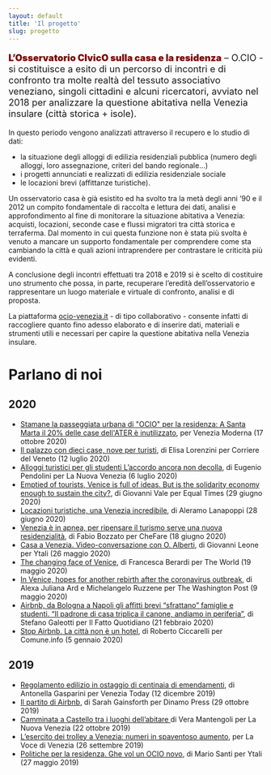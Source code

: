 ```yaml
---
layout: default
title: 'Il progetto'
slug: progetto
---
```



<p style="font-size:1.3em;"><span style="color:#800000; font-weight:900">L’Osservatorio CIvicO sulla casa e la residenza</span> – O.CIO - si costituisce a esito di un percorso di incontri e di confronto tra molte realtà del tessuto associativo veneziano, singoli cittadini e alcuni ricercatori, avviato nel 2018 per analizzare la questione abitativa nella Venezia insulare (città storica + isole). </p>

In questo periodo vengono analizzati attraverso il recupero e lo studio di dati:

- la situazione degli alloggi di edilizia residenziali pubblica (numero degli alloggi, loro assegnazione, criteri del bando regionale...)
- i progetti annunciati e realizzati di edilizia residenziale sociale
- le locazioni brevi (affittanze turistiche).

Un osservatorio casa è già esistito ed ha svolto tra la metà degli anni ’90 e il 2012 un compito fondamentale di raccolta e lettura dei dati, analisi e approfondimento al fine di monitorare la situazione abitativa a Venezia: acquisti, locazioni, seconde case e flussi migratori tra città storica e terraferma. Dal momento in cui questa funzione non è stata più svolta è venuto a mancare un supporto fondamentale per comprendere come sta cambiando la città e quali azioni intraprendere per contrastare le criticità più evidenti.

A conclusione degli incontri effettuati tra 2018 e 2019 si è scelto di costituire uno strumento che possa, in parte, recuperare l’eredità dell’osservatorio e rappresentare un luogo materiale e virtuale di confronto, analisi e di proposta.

La piattaforma [ocio-venezia.it](https://ocio-venezia.it) - di tipo collaborativo - consente infatti di raccogliere quanto fino adesso elaborato e di inserire dati, materiali e strumenti utili e necessari per capire la questione abitativa nella Venezia insulare.


# Parlano di noi

## 2020
- [Stamane la passeggiata urbana di "OCIO" per la residenza: A Santa Marta il 20% delle case dell'ATER è inutilizzato](https://veneziamoderna.blogspot.com/2020/10/stamane-la-passeggiata-urbana-di-ocio.html?m=1), per Venezia Moderna (17 ottobre 2020)
- [Il palazzo con dieci case, nove per turisti](https://www.pressreader.com/italy/corriere-del-veneto-venezia-e-mestre/20200712/281535113286797), di Elisa Lorenzini per Corriere del Veneto (12 luglio 2020)
- [Alloggi turistici per gli studenti L’accordo ancora non decolla](https://nuovavenezia.gelocal.it/venezia/cronaca/2020/07/06/news/alloggi-turistici-per-gli-studenti-l-accordo-ancora-non-decolla-1.39053305), di Eugenio Pendolini per La Nuova Venezia (6 luglio 2020)
- [Emptied of tourists, Venice is full of ideas. But is the solidarity economy enough to sustain the city?](https://www.equaltimes.org/emptied-of-tourists-venice-is-full?lang=en#.XvnRnSgza02), di Giovanni Vale per Equal Times (29 giugno 2020)
- [Locazioni turistiche, una Venezia incredibile](https://www.lanapoppi.it/2020/06/28/locazioni-turistiche-una-venezia-incredibile/), di Aleramo Lanapoppi (28 giugno 2020)
- [Venezia è in apnea, per ripensare il turismo serve una nuova residenzialità](https://www.che-fare.com/bozzato-venezia-turismo-residenzialita/), di Fabio Bozzato per CheFare (18 giugno 2020)
- [Casa a Venezia. Video-conversazione con O. Alberti](https://ytali.com/2020/05/26/casa-a-venezia-video-conversazione-con-o-alberti), di Giovanni Leone per Ytali (26 maggio 2020)
- [The changing face of Venice](https://www.pri.org/stories/2020-05-18/changing-face-venice), di Francesca Berardi per The World (19 maggio 2020)
- [In Venice, hopes for another rebirth after the coronavirus outbreak](https://www.washingtonpost.com/video/world/in-venice-hopes-for-another-rebirth-after-the-coronavirus-outbreak/2020/05/08/b907e5ad-d550-4610-a630-2f115114e094_video.html), di Alexa Juliana Ard e Michelangelo Ruzzene per The Washington Post (9 maggio 2020)
- [Airbnb, da Bologna a Napoli gli affitti brevi “sfrattano” famiglie e studenti. “Il padrone di casa triplica il canone, andiamo in periferia”](https://www.ilfattoquotidiano.it/2020/02/21/airbnb-da-bologna-a-napoli-gli-affitti-brevi-sfrattano-famiglie-e-studenti-il-padrone-di-casa-triplica-il-canone-andiamo-in-periferia/5708844/), di Stefano Galeotti per Il Fatto Quotidiano (21 febbraio 2020)
- [Stop Airbnb. La città non è un hotel](https://ytali.com/2019/05/12/politiche-per-la-residenza-ghe-vol-un-ocio-novo/), di Roberto Ciccarelli per Comune.info (5 gennaio 2020)

## 2019
- [Regolamento edilizio in ostaggio di centinaia di emendamenti](https://www.veneziatoday.it/politica/regolamento-edilizio-voto-emendamenti-consiglio-comunale-12-dicembre.html), di Antonella Gasparini per Venezia Today (12 dicembre 2019)
- [Il partito di Airbnb](https://www.dinamopress.it/news/il-partito-di-airbnb/), di Sarah Gainsforth per Dinamo Press (29 ottobre 2019)
- [Camminata a Castello tra i luoghi dell’abitare ](https://nuovavenezia.gelocal.it/venezia/cronaca/2019/10/21/news/camminata-a-castello-tra-i-luoghi-dell-abitare-1.37774049) di Vera Mantengoli per La Nuova Venezia (22 ottobre 2019)
- [L’esercito dei trolley a Venezia: numeri in spaventoso aumento](https://www.lavocedivenezia.it/lesercito-dei-trolley-a-venezia-numeri-in-spaventoso-aumento-lallarme-del-gruppo-25aprile/), per La Voce di Venezia (26 settembre 2019)
- [Politiche per la residenza. Ghe vol un OCIO novo](https://ytali.com/2019/05/12/politiche-per-la-residenza-ghe-vol-un-ocio-novo/), di Mario Santi per Ytali (27 maggio 2019)


